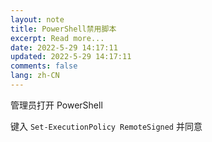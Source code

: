 ```yaml
---
layout: note
title: PowerShell禁用脚本
excerpt: Read more...
date: 2022-5-29 14:17:11
updated: 2022-5-29 14:17:11
comments: false
lang: zh-CN
---
```


管理员打开 PowerShell

键入 `Set-ExecutionPolicy RemoteSigned` 并同意
  